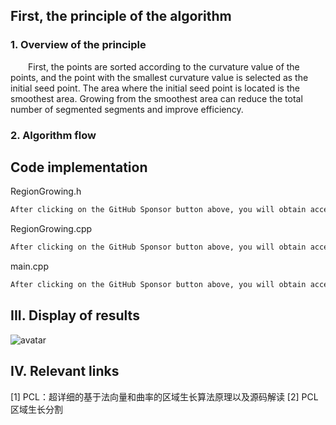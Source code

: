 ##  First, the principle of the algorithm 

###  1. Overview of the principle 

  First, the points are sorted according to the curvature value of the points, and the point with the smallest curvature value is selected as the initial seed point. The area where the initial seed point is located is the smoothest area. Growing from the smoothest area can reduce the total number of segmented segments and improve efficiency. 

###  2. Algorithm flow 

##  Code implementation 

RegionGrowing.h 

 ```python  
After clicking on the GitHub Sponsor button above, you will obtain access permissions to my private code repository ( https://github.com/slowlon/my_code_bar ) to view this blog code. By searching the code number of this blog, you can find the code you need, code number is: 2024020309574547530
 ```  
RegionGrowing.cpp 

 ```python  
After clicking on the GitHub Sponsor button above, you will obtain access permissions to my private code repository ( https://github.com/slowlon/my_code_bar ) to view this blog code. By searching the code number of this blog, you can find the code you need, code number is: 2024020309574547530
 ```  
main.cpp 

 ```python  
After clicking on the GitHub Sponsor button above, you will obtain access permissions to my private code repository ( https://github.com/slowlon/my_code_bar ) to view this blog code. By searching the code number of this blog, you can find the code you need, code number is: 2024020309574547530
 ```  
##  III. Display of results 

![avatar]( c382185d4a484575a27eccdb417808f8.png) 

##  IV. Relevant links 

[1] PCL：超详细的基于法向量和曲率的区域生长算法原理以及源码解读 [2] PCL 区域生长分割 

